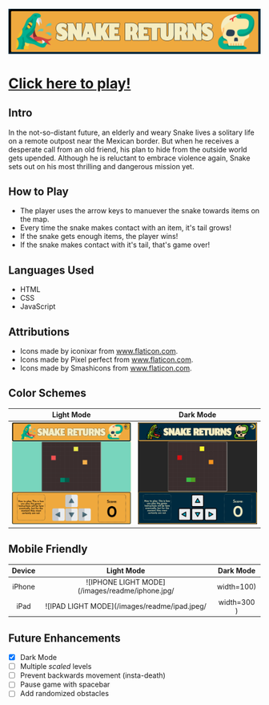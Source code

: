 ![SNAKE RETURNS](/images/readme/header.png/)

# [Click here to play!](https://snakereturns.netlify.app/)

## Intro

In the not-so-distant future, an elderly and weary Snake lives a solitary life on a remote outpost near the Mexican border. But when he receives a desperate call from an old friend, his plan to hide from the outside world gets upended. Although he is reluctant to embrace violence again, Snake sets out on his most thrilling and dangerous mission yet.

## How to Play

* The player uses the arrow keys to manuever the snake towards items on the map.
* Every time the snake makes contact with an item, it's tail grows!
* If the snake gets enough items, the player wins!
* If the snake makes contact with it's tail, that's game over!

## Languages Used

* HTML
* CSS
* JavaScript

## Attributions

* Icons made by iconixar from www.flaticon.com.
* Icons made by Pixel perfect from www.flaticon.com.
* Icons made by Smashicons from www.flaticon.com.

## Color Schemes

Light Mode                 |  Dark Mode
:-------------------------:|:-------------------------:
![LIGHT MODE](/images/readme/desktop.png/)  |  ![DARK MODE](/images/readme/desktopdark.png/)


## Mobile Friendly

|  Device                 |  Light Mode               |  Dark Mode                |   
|:-------------------------:|:-------------------------:|:-------------------------:|
|  iPhone                   |  ![IPHONE LIGHT MODE](/images/readme/iphone.jpg/  | width=100)  |  ![IPHONE DARK MODE](/images/readme/iphonedark.jpg/ | width=200) |
|  iPad                   |  ![IPAD LIGHT MODE](/images/readme/ipad.jpeg/ | width=300 )  |  ![IPAD DARK MODE](/images/readme/ipaddark.jpg/ | width=400) |


## Future Enhancements

- [x] Dark Mode
- [ ] Multiple *scaled* levels
- [ ] Prevent backwards movement (insta-death)
- [ ] Pause game with spacebar
- [ ] Add randomized obstacles